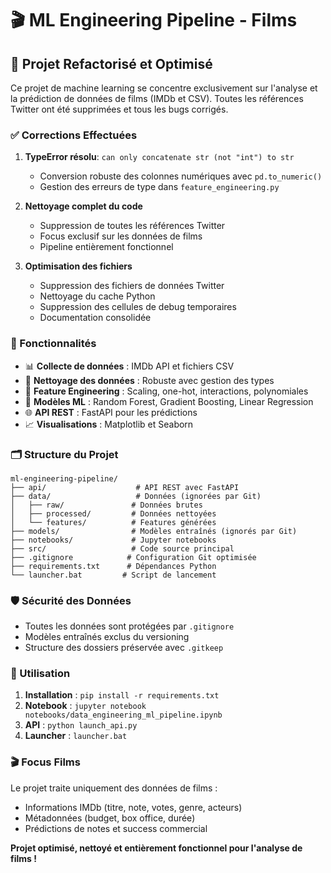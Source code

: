 # 🎬 ML Engineering Pipeline - Films

## 🚀 Projet Refactorisé et Optimisé

Ce projet de machine learning se concentre exclusivement sur l'analyse et la prédiction de données de films (IMDb et CSV). Toutes les références Twitter ont été supprimées et tous les bugs corrigés.

### ✅ Corrections Effectuées

1. **TypeError résolu**: `can only concatenate str (not "int") to str`
   - Conversion robuste des colonnes numériques avec `pd.to_numeric()`
   - Gestion des erreurs de type dans `feature_engineering.py`

2. **Nettoyage complet du code**
   - Suppression de toutes les références Twitter
   - Focus exclusif sur les données de films
   - Pipeline entièrement fonctionnel

3. **Optimisation des fichiers**
   - Suppression des fichiers de données Twitter
   - Nettoyage du cache Python
   - Suppression des cellules de debug temporaires
   - Documentation consolidée

### 🎯 Fonctionnalités

- 📊 **Collecte de données** : IMDb API et fichiers CSV
- 🧹 **Nettoyage des données** : Robuste avec gestion des types
- 🔧 **Feature Engineering** : Scaling, one-hot, interactions, polynomiales
- 🤖 **Modèles ML** : Random Forest, Gradient Boosting, Linear Regression
- 🌐 **API REST** : FastAPI pour les prédictions
- 📈 **Visualisations** : Matplotlib et Seaborn

### 🗂️ Structure du Projet

```
ml-engineering-pipeline/
├── api/                    # API REST avec FastAPI
├── data/                   # Données (ignorées par Git)
│   ├── raw/               # Données brutes
│   ├── processed/         # Données nettoyées
│   └── features/          # Features générées
├── models/                # Modèles entraînés (ignorés par Git)
├── notebooks/             # Jupyter notebooks
├── src/                   # Code source principal
├── .gitignore            # Configuration Git optimisée
├── requirements.txt      # Dépendances Python
└── launcher.bat         # Script de lancement
```

### 🛡️ Sécurité des Données

- Toutes les données sont protégées par `.gitignore`
- Modèles entraînés exclus du versioning
- Structure des dossiers préservée avec `.gitkeep`

### 🚀 Utilisation

1. **Installation** : `pip install -r requirements.txt`
2. **Notebook** : `jupyter notebook notebooks/data_engineering_ml_pipeline.ipynb`
3. **API** : `python launch_api.py`
4. **Launcher** : `launcher.bat`

### 🎬 Focus Films

Le projet traite uniquement des données de films :
- Informations IMDb (titre, note, votes, genre, acteurs)
- Métadonnées (budget, box office, durée)
- Prédictions de notes et success commercial

**Projet optimisé, nettoyé et entièrement fonctionnel pour l'analyse de films !**
